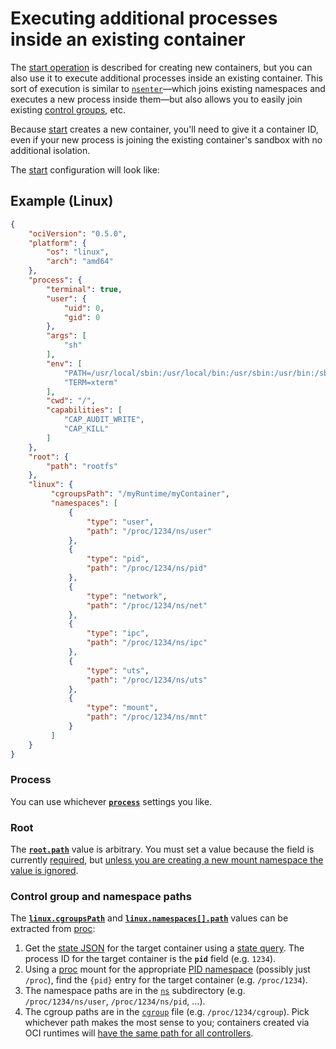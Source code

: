 # Executing additional processes inside an existing container

The [start operation][start] is described for creating new containers, but you can also use it to execute additional processes inside an existing container.
This sort of execution is similar to [`nsenter`][nsenter.1]—which joins existing namespaces and executes a new process inside them—but also allows you to easily join existing [control groups][cgroups], etc.

Because [start][] creates a new container, you'll need to give it a container ID, even if your new process is joining the existing container's sandbox with no additional isolation.

The [start][] configuration will look like:

## Example (Linux)

```json
{
    "ociVersion": "0.5.0",
    "platform": {
        "os": "linux",
        "arch": "amd64"
    },
    "process": {
        "terminal": true,
        "user": {
            "uid": 0,
            "gid": 0
        },
        "args": [
            "sh"
        ],
        "env": [
            "PATH=/usr/local/sbin:/usr/local/bin:/usr/sbin:/usr/bin:/sbin:/bin",
            "TERM=xterm"
        ],
        "cwd": "/",
        "capabilities": [
            "CAP_AUDIT_WRITE",
            "CAP_KILL"
        ]
    },
    "root": {
        "path": "rootfs"
    },
    "linux": {
         "cgroupsPath": "/myRuntime/myContainer",
         "namespaces": [
             {
                 "type": "user",
                 "path": "/proc/1234/ns/user"
             },
             {
                 "type": "pid",
                 "path": "/proc/1234/ns/pid"
             },
             {
                 "type": "network",
                 "path": "/proc/1234/ns/net"
             },
             {
                 "type": "ipc",
                 "path": "/proc/1234/ns/ipc"
             },
             {
                 "type": "uts",
                 "path": "/proc/1234/ns/uts"
             },
             {
                 "type": "mount",
                 "path": "/proc/1234/ns/mnt"
             }
         ]
    }
}
```

### Process

You can use whichever [**`process`**][process] settings you like.

### Root

The [**`root.path`**][root] value is arbitrary.
You must set a value because the field is currently [required][root], but [unless you are creating a new mount namespace the value is ignored][ignored-root].

### Control group and namespace paths

The [**`linux.cgroupsPath`**][cgroups] and [**`linux.namespaces[].path`**][namespaces] values can be extracted from [proc][proc.5]:

1. Get the [state JSON][state] for the target container using a [state query][state-query].
   The process ID for the target container is the **`pid`** field (e.g. `1234`).
2. Using a [proc][proc.5] mount for the appropriate [PID namespace][pid_namespaces.7] (possibly just `/proc`), find the `{pid}` entry for the target container (e.g. `/proc/1234`).
3. The namespace paths are in the [`ns`][proc.5] subdirectory (e.g. `/proc/1234/ns/user`, `/proc/1234/ns/pid`, …).
4. The cgroup paths are in the [`cgroup`][proc.5] file (e.g. `/proc/1234/cgroup`).
   Pick whichever path makes the most sense to you; containers created via OCI runtimes will [have the same path for all controllers][cgroups].

[cgroups]: ../config-linux.md#control-groups
[namespaces]: ../config-linux.md#namespaces
[process]: ../config.md#process-configuration
[root]: ../config.md#root-configuration
[start]: ../runtime.md#start
[state]: ../runtime.md#state
[state-query]: ../runtime.md#query-state

[ignored-root]: https://github.com/opencontainers/runtime-spec/pull/388#issuecomment-212188661

[nsenter.1]: http://man7.org/linux/man-pages/man1/nsenter.1.html
[proc.5]: http://man7.org/linux/man-pages/man5/proc.5.html
[pid_namespaces.7]: http://man7.org/linux/man-pages/man7/pid_namespaces.7.html
